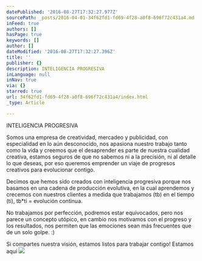 ```yaml
---
datePublished: '2016-08-27T17:32:27.977Z'
sourcePath: _posts/2016-04-01-34f62fd1-fd69-4f28-a0f8-696f72c431a4.md
inFeed: true
authors: []
hasPage: true
keywords: []
author: []
dateModified: '2016-08-27T17:32:27.396Z'
title: ''
publisher: {}
description: INTELIGENCIA PROGRESIVA
inLanguage: null
inNav: true
via: {}
starred: true
url: 34f62fd1-fd69-4f28-a0f8-696f72c431a4/index.html
_type: Article

---
```

INTELIGENCIA PROGRESIVA

Somos una empresa de creatividad, mercadeo y publicidad, con especialidad en lo aún desconocido, nos apasiona nuestro trabajo tanto como la vida y creemos que el desaprender es parte de nuestra cualidad creativa, estamos seguros de que no sabemos ni a la precisión, ni al detalle lo que deseas, por eso queremos emprender un viaje de progresos creativos para evolucionar contigo.

Decimos que hemos sido creados con inteligencia progresiva porque nos basamos en una cadena de producción evolutiva, en la cual aprendemos y crecemos con nuestros clientes a medida que trabajamos (tb) en el tiempo (ti), tb\*ti = evolución continua.

No trabajamos por perfección, podremos estar equivocados, pero nos parece un concepto utópico, en cambio nos motivamos con el progreso y los resultados, nos permiten que las emociones sean más frecuentes que de un solo golpe. :)

Si compartes nuestra visión, estamos listos para trabajar contigo! Estamos aquí
![](https://s3-us-west-2.amazonaws.com/the-grid-img/p/e6df6b477884f4858d2e09d95925a04b6996eafd.png)